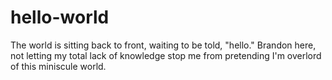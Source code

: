 # hello-world
The world is sitting back to front, waiting to be told, "hello."
Brandon here, not letting my total lack of knowledge stop me from pretending I'm overlord of this miniscule world.
